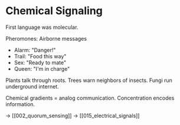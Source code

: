 # Chemical Signaling

First language was molecular.

Pheromones: Airborne messages
- Alarm: "Danger!"
- Trail: "Food this way"
- Sex: "Ready to mate"
- Queen: "I'm in charge"

Plants talk through roots.
Trees warn neighbors of insects.
Fungi run underground internet.

Chemical gradients = analog communication.
Concentration encodes information.

→ [[002_quorum_sensing]]
→ [[015_electrical_signals]]